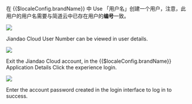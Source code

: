 <IntegrationDetailCard title="Experience login">

在 {{$localeConfig.brandName}} 中 Use 「用户名」创建一个用户，注意，此用户的用户名需要与简道云中已存在用户的**编号**一致。

![](~@imagesZhCn/integration/jiandao-cloud/3-1.png)

Jiandao Cloud User Number can be viewed in user details.

![](~@imagesZhCn/integration/jiandao-cloud/3-2.png)

Exit the Jiandao Cloud account, in the {{$localeConfig.brandName}} Application Details Click the experience login.

![](~@imagesZhCn/integration/jiandao-cloud/3-3.png)

Enter the account password created in the login interface to log in to success.

</IntegrationDetailCard>
